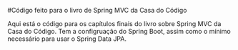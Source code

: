 #Código feito para o livro de Spring MVC da Casa do Código

Aqui está o código para os capítulos finais do livro sobre Spring MVC da Casa do Código. Tem a configruação do Spring Boot, 
assim como o mínimo necessário para usar o Spring Data JPA.